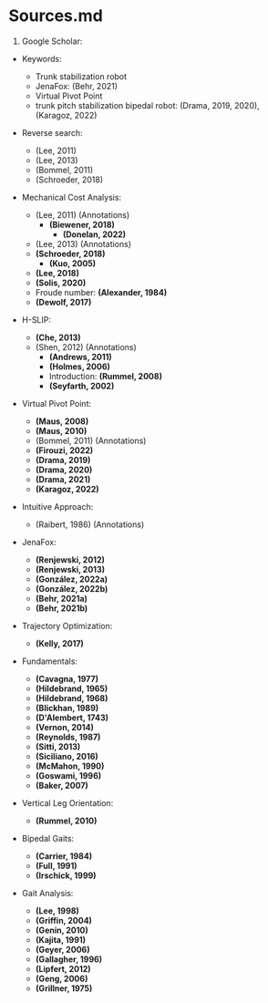 # Sources.md

1. Google Scholar:

- Keywords:
  - Trunk stabilization robot
  - JenaFox: (Behr, 2021)
  - Virtual Pivot Point
  - trunk pitch stabilization bipedal robot: (Drama, 2019, 2020), (Karagoz, 2022)
- Reverse search:
  - (Lee, 2011)
  - (Lee, 2013)
  - (Bommel, 2011)
  - (Schroeder, 2018)

- Mechanical Cost Analysis:
  - (Lee, 2011) (Annotations)
    - **(Biewener, 2018)**
      - **(Donelan, 2022)**
  - (Lee, 2013) (Annotations)
  - **(Schroeder, 2018)**
    - **(Kuo, 2005)**
  - **(Lee, 2018)**
  - **(Solis, 2020)**
  - Froude number: **(Alexander, 1984)**
  - **(Dewolf, 2017)**
- H-SLIP:
  - **(Che, 2013)**
  - (Shen, 2012) (Annotations)
    - **(Andrews, 2011)**
    - **(Holmes, 2006)**
    - Introduction: **(Rummel, 2008)**
    - **(Seyfarth, 2002)**
- Virtual Pivot Point:
  - **(Maus, 2008)**
  - **(Maus, 2010)**
  - (Bommel, 2011) (Annotations)
  - **(Firouzi, 2022)**
  - **(Drama, 2019)**
  - **(Drama, 2020)**
  - **(Drama, 2021)**
  - **(Karagoz, 2022)**
- Intuitive Approach:
  - (Raibert, 1986) (Annotations)
- JenaFox:
  - **(Renjewski, 2012)**
  - **(Renjewski, 2013)**
  - **(González, 2022a)**
  - **(González, 2022b)**
  - **(Behr, 2021a)**
  - **(Behr, 2021b)**
- Trajectory Optimization:
  - **(Kelly, 2017)**
- Fundamentals:
  - **(Cavagna, 1977)**
  - **(Hildebrand, 1965)**
  - **(Hildebrand, 1968)**
  - **(Blickhan, 1989)**
  - **(D'Alembert, 1743)**
  - **(Vernon, 2014)**
  - **(Reynolds, 1987)**
  - **(Sitti, 2013)**
  - **(Siciliano, 2016)**
  - **(McMahon, 1990)**
  - **(Goswami, 1996)**
  - **(Baker, 2007)**
- Vertical Leg Orientation:
  - **(Rummel, 2010)**
- Bipedal Gaits:
  - **(Carrier, 1984)**
  - **(Full, 1991)**
  - **(Irschick, 1999)**
- Gait Analysis:
  - **(Lee, 1998)**
  - **(Griffin, 2004)**
  - **(Genin, 2010)**
  - **(Kajita, 1991)**
  - **(Geyer, 2006)**
  - **(Gallagher, 1996)**
  - **(Lipfert, 2012)**
  - **(Geng, 2006)**
  - **(Grillner, 1975)**
